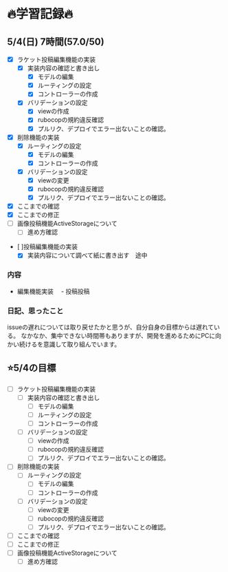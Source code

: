 # 🔥学習記録🔥
## 5/4(日) 7時間(57.0/50)
- [x] ラケット投稿編集機能の実装
  - [x] 実装内容の確認と書き出し
	- [x] モデルの編集
	- [x] ルーティングの設定
	- [x] コントローラーの作成
  - [x] バリデーションの設定
	- [x] viewの作成
	- [x] rubocopの規約違反確認
	- [x] プルリク、デプロイでエラー出ないことの確認。
- [x] 削除機能の実装
  - [x] ルーティングの設定
	- [x] モデルの編集
	- [x] コントローラーの作成
  - [x] バリデーションの設定
	- [x] viewの変更
	- [x] rubocopの規約違反確認
	- [x] プルリク、デプロイでエラー出ないことの確認。
- [x] ここまでの確認
- [x] ここまでの修正
- [ ] 画像投稿機能ActiveStorageについて
  - [ ] 進め方確認

- [ ]投稿編集機能の実装
  - [x] 実装内容について調べて紙に書き出す　途中

### 内容
- 編集機能実装
　- 投稿投稿


### 日記、思ったこと
issueの遅れについては取り戻せたかと思うが、自分自身の目標からは遅れている。
なかなか、集中できない時間帯もありますが、開発を進めるためにPCに向かい続けるを意識して取り組んでいます。

## ⭐️5/4の目標
- [ ] ラケット投稿編集機能の実装
  - [ ] 実装内容の確認と書き出し
	- [ ] モデルの編集
	- [ ] ルーティングの設定
	- [ ] コントローラーの作成
  - [ ] バリデーションの設定
	- [ ] viewの作成
	- [ ] rubocopの規約違反確認
	- [ ] プルリク、デプロイでエラー出ないことの確認。
- [ ] 削除機能の実装
  - [ ] ルーティングの設定
	- [ ] モデルの編集
	- [ ] コントローラーの作成
  - [ ] バリデーションの設定
	- [ ] viewの変更
	- [ ] rubocopの規約違反確認
	- [ ] プルリク、デプロイでエラー出ないことの確認。
- [ ] ここまでの確認
- [ ] ここまでの修正
- [ ] 画像投稿機能ActiveStorageについて
  - [ ] 進め方確認